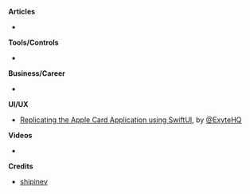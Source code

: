 **Articles**

* 

**Tools/Controls**

* 

**Business/Career**

* 

**UI/UX**

* [Replicating the Apple Card Application using SwiftUI](https://medium.com/@exyte/replicating-the-apple-card-application-using-swiftui-f472f3947683), by [@ExyteHQ](https://twitter.com/exyteHQ)

**Videos**

* 

**Credits**

* [shipinev](https://github.com/shipinev)
